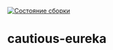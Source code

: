 [![Состояние сборки](https://ci.appveyor.com/api/projects/status/w9c20e8elml0fwj9?svg=true)](https://ci.appveyor.com/project/Tolik19bat/cautious-eureka)
# cautious-eureka